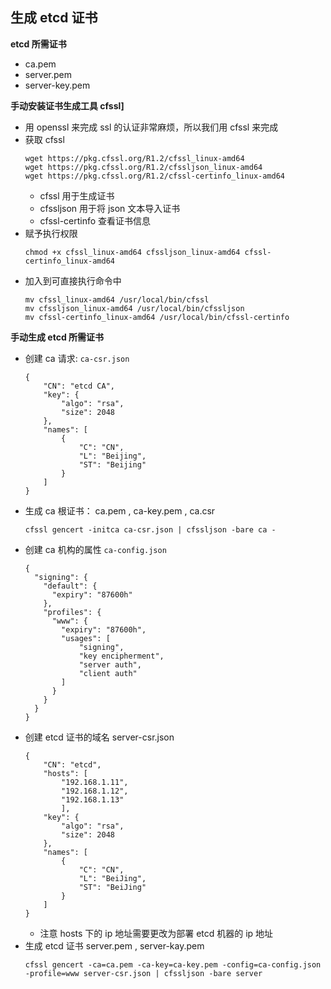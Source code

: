 ## 生成 etcd 证书

__etcd 所需证书__
- ca.pem
- server.pem
- server-key.pem

__手动安装证书生成工具 cfssl]__
* 用 openssl 来完成 ssl 的认证非常麻烦，所以我们用 cfssl 来完成
* 获取 cfssl
    ```
    wget https://pkg.cfssl.org/R1.2/cfssl_linux-amd64
    wget https://pkg.cfssl.org/R1.2/cfssljson_linux-amd64
    wget https://pkg.cfssl.org/R1.2/cfssl-certinfo_linux-amd64
    ```
    - cfssl 用于生成证书
    - cfssljson 用于将 json 文本导入证书
    - cfssl-certinfo 查看证书信息
* 赋予执行权限
    ```
    chmod +x cfssl_linux-amd64 cfssljson_linux-amd64 cfssl-certinfo_linux-amd64
    ```
* 加入到可直接执行命令中
    ```
    mv cfssl_linux-amd64 /usr/local/bin/cfssl
    mv cfssljson_linux-amd64 /usr/local/bin/cfssljson
    mv cfssl-certinfo_linux-amd64 /usr/local/bin/cfssl-certinfo
    ```

__手动生成 etcd 所需证书__ 
- 创建 ca 请求: `ca-csr.json`
    ```
    {
        "CN": "etcd CA",
        "key": {
            "algo": "rsa",
            "size": 2048
        },
        "names": [
            {
                "C": "CN",
                "L": "Beijing",
                "ST": "Beijing"
            }
        ]
    }
    ```
- 生成 ca 根证书： ca.pem , ca-key.pem , ca.csr
    ```
    cfssl gencert -initca ca-csr.json | cfssljson -bare ca -
    ```
- 创建 ca 机构的属性 `ca-config.json`
    ```
    {
      "signing": {
        "default": {
          "expiry": "87600h"
        },
        "profiles": {
          "www": {
            "expiry": "87600h",
            "usages": [
                "signing",
                "key encipherment",
                "server auth",
                "client auth"
            ]
          }
        }
      }
    }
    ```
- 创建 etcd 证书的域名 server-csr.json
    ```
    {
        "CN": "etcd",
        "hosts": [
            "192.168.1.11",
            "192.168.1.12",
            "192.168.1.13"
            ],
        "key": {
            "algo": "rsa",
            "size": 2048
        },
        "names": [
            {
                "C": "CN",
                "L": "BeiJing",
                "ST": "BeiJing"
            }
        ]
    }
    ```
    - 注意 hosts 下的 ip 地址需要更改为部署 etcd 机器的 ip 地址
- 生成 etcd 证书 server.pem , server-kay.pem
    ```
    cfssl gencert -ca=ca.pem -ca-key=ca-key.pem -config=ca-config.json -profile=www server-csr.json | cfssljson -bare server
    ```
